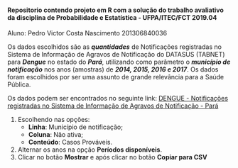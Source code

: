 #### Repositorio contendo projeto em R com a solução do trabalho avaliativo da disciplina de Probabilidade e Estatística - UFPA/ITEC/FCT 2019.04

Aluno: Pedro Victor Costa Nascimento 201306840036

Os dados escolhidos são as ***quantidades*** de Notificações registradas no Sistema de Informação de Agravos de Notificação
do DATASUS (TABNET) para ***Dengue*** no estado do ***Pará***, utilizando como parâmetro o ***município de notificação*** nos anos (amostras) de ***2014, 2015, 2016 e 2017***. Os dados foram escolhidos por ser uma assunto de grande relevância para a Saúde Pública.

Os dados podem ser encontrados no seguinte link: [DENGUE - Notificações registradas no Sistema de Informação de Agravos de Notificação - Pará](http://tabnet.datasus.gov.br/cgi/deftohtm.exe?sinannet/cnv/denguebpa.def)

1. Escolhendo nas opções:
    - **Linha**: Município de notificação;
    - **Coluna**: Não ativa;
    - **Conteúdo**: Casos Prováveis.
2. Alternar os anos na opção **Períodos disponíveis**.
3. Clicar no botão **Mostrar** e após clicar no botão **Copiar para CSV**
